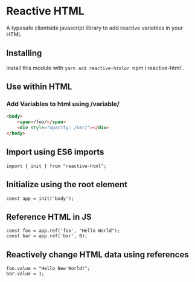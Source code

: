 # Reactive HTML
A typesafe clientside javascript library to add reactive variables in your HTML

## Installing
Install this module with `yarn add reactive-htmlor `npm i reactive-html`.

## Use within HTML
### Add Variables to html using /variable/
```HTML
<body>
	<span>/foo/</span>
	<div style="opacity: /bar/"></div>
</body>
```

## Import using ES6 imports
```TS
import { init } from "reactive-html";
```

## Initialize using the root element
```TS
const app = init('body');
```

## Reference HTML in JS
```TS
const foo = app.ref('foo', "Hello World");
const bar = app.ref('bar', 0);
```

## Reactively change HTML data using references
```TS
foo.value = "Hello New World!";
bar.value = 1;
```
